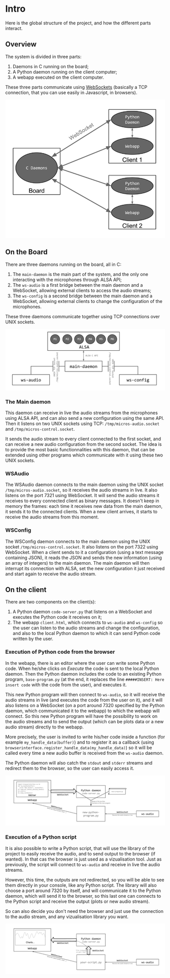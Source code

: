 # Intro

Here is the global structure of the project, and how the different parts interact.

## Overview

The system is divided in three parts:

1. Daemons in C running on the board;
2. A Python daemon running on the client computer;
3. A webapp executed on the client computer.

These three parts communicate using [WebSockets](https://en.wikipedia.org/wiki/WebSocket) (basically a TCP connection, that you can use easily in Javascript, in browsers).

![Large overview](img/overview-large.svg)

## On the Board

There are three daemons running on the board, all in C:

1. The `main-daemon` is the main part of the system, and the only one interacting with the microphones through ALSA API;
2. The `ws-audio` is a first bridge between the main daemon and a WebSocket, allowing external clients to access the audio streams;
3. The `ws-config` is a second bridge between the main daemon and a WebSocket, allowing external clients to change the configuration of the microphones.

These three daemons communicate together using TCP connections over UNIX sockets.

![Overview board](img/overview-board.svg)

### The Main daemon

This daemon can receive in live the audio streams from the microphones using ALSA API, and can also send a new configuration using the same API.
Then it listens on two UNIX sockets using TCP: `/tmp/micros-audio.socket` and `/tmp/micros-control.socket`.

It sends the audio stream to every client connected to the first socket, and can receive a new audio configuration from the second socket.
The idea is to provide the most basic functionnalities with this daemon, that can be extended using other programs which communicate with it using these two UNIX sockets.

### WSAudio

The WSAudio daemon connects to the main daemon using the UNIX socket `/tmp/micros-audio.socket`, so it receives the audio streams in live.
It also listens on the port 7321 using WebSocket.
It will send the audio streams it receives to every connected client as binary messages.
It doesn't keep in memory the frames: each time it receives new data from the main daemon, it sends it to the connected clients.
When a new client arrives, it starts to receive the audio streams from this moment.

### WSConfig

The WSConfig daemon connects to the main daemon using the UNIX socket `/tmp/micros-control.socket`.
It also listens on the port 7322 using WebSocket.
When a client sends to it a configuration (using a text message containing JSON), it reads the JSON and sends the new information (using an array of integers) to the main daemon.
The main daemon will then interrupt its connection with ALSA, set the new configuration it just received and start again to receive the audio stream.

## On the client

There are two components on the client(s):

1. A Python daemon `code-server.py` that listens on a WebSocket and executes the Python code it receives on it;
2. The webapp `client.html`, which connects to `ws-audio` and `ws-config` so the user can listen to the audio streams and change the configuration, and also to the local Python daemon to which it can send Python code written by the user.

### Execution of Python code from the browser

In the webapp, there is an editor where the user can write some Python code.
When he/she clicks on *Execute* the code is sent to the local Python daemon.
Then the Python daemon includes the code to an existing Python program, `base-program.py` (at the end, it replaces the line `#####INSERT: Here insert code` with the code from the user), and executes it.

This new Python program will then connect to `ws-audio`, so it will receive the audio streams in live (and executes the code from the user on it), and it will also listens on a WebSocket (on a port around 7320 specified by the Python daemon, which communicated it to the webapp) to which the webapp will connect.
So this new Python program will have the possibility to work on the audio streams and to send the output (which can be plots data or a new audio stream) directly to the webapp.

More precisely, the user is invited to write his/her code inside a function (for example `my_handle_data(buffer)`) and to register it as a callback (using `browserinterface.register_handle_data(my_handle_data)`) so it will be called every time a new audio buffer is received from the `ws-audio` daemon.

The Python daemon will also catch the `stdout` and `stderr` streams and redirect them to the browser, so the user can easily access it.

![Overview client](img/overview-client.svg)


### Execution of a Python script

It is also possible to write a Python script, that will use the library of the project to easily receive the audio, and to send output to the browser (if wanted).
In that cas the browser is just used as a vizualisation tool.
Just as previously, the script will connect to `ws-audio` and receive in live the audio streams.

However, this time, the outputs are not redirected, so you will be able to see them directly in your console, like any Python script.
The library will also choose a port around 7320 by itself, and will communicate it to the Python daemon, which will send it to the browser, so this last one can connects to the Python script and receive the output (plots or new audio stream).

So can also decide you don't need the browser and just use the connection to the audio stream, and any vizualisation library you want.

![Overview script](img/overview-client-script.svg)

